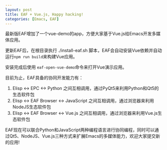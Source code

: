 ```yaml
---
layout: post
title: EAF + Vue.js, Happy hacking!
categories: [Emacs, EAF]
---
```


最新版EAF增加了一个vue-demo的app，方便大家基于Vue.js给Emacs开发多媒体应用。

更新EAF后，在根目录执行 ./install-eaf.sh 脚本，EAF会自动安装Vue依赖并自动运行```npm run build```来构建Vue应用。

安装完成后使用 ```eaf-open-vue-demo```命令来打开Vue演示应用。

目前为止，EAF具备的协同开发能力有：
1. Elisp <-> EPC <-> Python 之间互相调用，通过PyQt5来利用Python和Qt5的生态软件包
2. Elisp <-> EAF Browser <-> JavaScript 之间互相调用，通过浏览器来利用NodeJS生态软件包
3. Elisp <-> EAF Browser <-> Vue.js 之间互相调用，通过浏览器来利用Vue.js生态软件包

EAF现在可以联合Python和JavaScript两种编程语言进行协同编程，同时可以通过Qt5、NodeJS、Vue.js三种方式来扩展Emacs的多媒体能力，欢迎大家提交新的应用!
